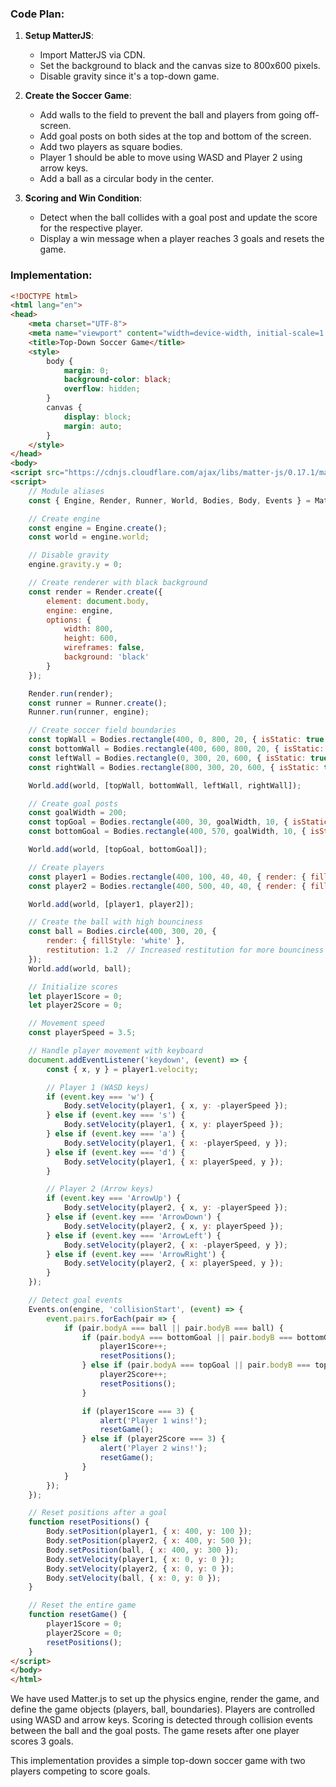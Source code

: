 ### Code Plan:

1. **Setup MatterJS**:
    - Import MatterJS via CDN.
    - Set the background to black and the canvas size to 800x600 pixels.
    - Disable gravity since it's a top-down game.

2. **Create the Soccer Game**:
    - Add walls to the field to prevent the ball and players from going off-screen.
    - Add goal posts on both sides at the top and bottom of the screen.
    - Add two players as square bodies.
    - Player 1 should be able to move using WASD and Player 2 using arrow keys.
    - Add a ball as a circular body in the center.

6. **Scoring and Win Condition**:
    - Detect when the ball collides with a goal post and update the score for the respective player.
    - Display a win message when a player reaches 3 goals and resets the game.

### Implementation:

```html
<!DOCTYPE html>
<html lang="en">
<head>
    <meta charset="UTF-8">
    <meta name="viewport" content="width=device-width, initial-scale=1.0">
    <title>Top-Down Soccer Game</title>
    <style>
        body {
            margin: 0;
            background-color: black;
            overflow: hidden;
        }
        canvas {
            display: block;
            margin: auto;
        }
    </style>
</head>
<body>
<script src="https://cdnjs.cloudflare.com/ajax/libs/matter-js/0.17.1/matter.min.js"></script>
<script>
    // Module aliases
    const { Engine, Render, Runner, World, Bodies, Body, Events } = Matter;

    // Create engine
    const engine = Engine.create();
    const world = engine.world;

    // Disable gravity
    engine.gravity.y = 0;

    // Create renderer with black background
    const render = Render.create({
        element: document.body,
        engine: engine,
        options: {
            width: 800,
            height: 600,
            wireframes: false,
            background: 'black'
        }
    });

    Render.run(render);
    const runner = Runner.create();
    Runner.run(runner, engine);

    // Create soccer field boundaries
    const topWall = Bodies.rectangle(400, 0, 800, 20, { isStatic: true });
    const bottomWall = Bodies.rectangle(400, 600, 800, 20, { isStatic: true });
    const leftWall = Bodies.rectangle(0, 300, 20, 600, { isStatic: true });
    const rightWall = Bodies.rectangle(800, 300, 20, 600, { isStatic: true });

    World.add(world, [topWall, bottomWall, leftWall, rightWall]);

    // Create goal posts
    const goalWidth = 200;
    const topGoal = Bodies.rectangle(400, 30, goalWidth, 10, { isStatic: true, render: { fillStyle: 'white' } });
    const bottomGoal = Bodies.rectangle(400, 570, goalWidth, 10, { isStatic: true, render: { fillStyle: 'white' } });

    World.add(world, [topGoal, bottomGoal]);

    // Create players
    const player1 = Bodies.rectangle(400, 100, 40, 40, { render: { fillStyle: 'yellow' } });
    const player2 = Bodies.rectangle(400, 500, 40, 40, { render: { fillStyle: 'lightcoral' } });

    World.add(world, [player1, player2]);

    // Create the ball with high bounciness
    const ball = Bodies.circle(400, 300, 20, { 
        render: { fillStyle: 'white' }, 
        restitution: 1.2  // Increased restitution for more bounciness
    });
    World.add(world, ball);

    // Initialize scores
    let player1Score = 0;
    let player2Score = 0;

    // Movement speed
    const playerSpeed = 3.5;

    // Handle player movement with keyboard
    document.addEventListener('keydown', (event) => {
        const { x, y } = player1.velocity;

        // Player 1 (WASD keys)
        if (event.key === 'w') {
            Body.setVelocity(player1, { x, y: -playerSpeed });
        } else if (event.key === 's') {
            Body.setVelocity(player1, { x, y: playerSpeed });
        } else if (event.key === 'a') {
            Body.setVelocity(player1, { x: -playerSpeed, y });
        } else if (event.key === 'd') {
            Body.setVelocity(player1, { x: playerSpeed, y });
        }

        // Player 2 (Arrow keys)
        if (event.key === 'ArrowUp') {
            Body.setVelocity(player2, { x, y: -playerSpeed });
        } else if (event.key === 'ArrowDown') {
            Body.setVelocity(player2, { x, y: playerSpeed });
        } else if (event.key === 'ArrowLeft') {
            Body.setVelocity(player2, { x: -playerSpeed, y });
        } else if (event.key === 'ArrowRight') {
            Body.setVelocity(player2, { x: playerSpeed, y });
        }
    });

    // Detect goal events
    Events.on(engine, 'collisionStart', (event) => {
        event.pairs.forEach(pair => {
            if (pair.bodyA === ball || pair.bodyB === ball) {
                if (pair.bodyA === bottomGoal || pair.bodyB === bottomGoal) {
                    player1Score++;
                    resetPositions();
                } else if (pair.bodyA === topGoal || pair.bodyB === topGoal) {
                    player2Score++;
                    resetPositions();
                }

                if (player1Score === 3) {
                    alert('Player 1 wins!');
                    resetGame();
                } else if (player2Score === 3) {
                    alert('Player 2 wins!');
                    resetGame();
                }
            }
        });
    });

    // Reset positions after a goal
    function resetPositions() {
        Body.setPosition(player1, { x: 400, y: 100 });
        Body.setPosition(player2, { x: 400, y: 500 });
        Body.setPosition(ball, { x: 400, y: 300 });
        Body.setVelocity(player1, { x: 0, y: 0 });
        Body.setVelocity(player2, { x: 0, y: 0 });
        Body.setVelocity(ball, { x: 0, y: 0 });
    }

    // Reset the entire game
    function resetGame() {
        player1Score = 0;
        player2Score = 0;
        resetPositions();
    }
</script>
</body>
</html>
```

We have used Matter.js to set up the physics engine, render the game, and define the game objects (players, ball, boundaries).
Players are controlled using WASD and arrow keys. Scoring is detected through collision events between the ball and the goal posts. The game resets after one player scores 3 goals. 

This implementation provides a simple top-down soccer game with two players competing to score goals.